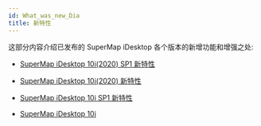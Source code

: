 ```yaml
---
id: What_was_new_Dia
title: 新特性
---
```

这部分内容介绍已发布的 SuperMap iDesktop 各个版本的新增功能和增强之处:

  * [SuperMap iDesktop 10i(2020) SP1 新特性](What_was_new)
  * [SuperMap iDesktop 10i(2020) 新特性](What_was_new_in_10i\(2020\))
  * [SuperMap iDesktop 10i SP1 新特性](What_was_new_in_10i_SP1)

  * [SuperMap iDesktop 10i](What_was_new_in_10i)


